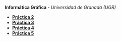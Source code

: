**Informática Gráfica** - *Universidad de Granada (UGR)*

 * **[Práctica 2](https://github.com/viictorvm/IG/tree/master/practica1/)**
 * **[Práctica 3](https://github.com/viictorvm/IG/tree/master/practica2/)**
 * **[Práctica 4](https://github.com/viictorvm/IG/tree/master/practica3/)**
 * **[Práctica 5](https://github.com/viictorvm/IG/tree/master/practica4/)**

